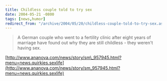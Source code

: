 ```yaml
---
title: Childless couple told to try sex
date: 2004-05-21 -0800
tags: [news,humor]
redirect_from: "/archive/2004/05/20/childless-couple-told-to-try-sex.aspx/"
---
```


> A German couple who went to a fertility clinic after eight years of
> marriage have found out why they are still childless - they weren't
> having sex.

[http://www.ananova.com/news/story/sm\_957945.html?menu=news.quirkies.sexlife](http://www.ananova.com/news/story/sm_957945.html?menu=news.quirkies.sexlife)

